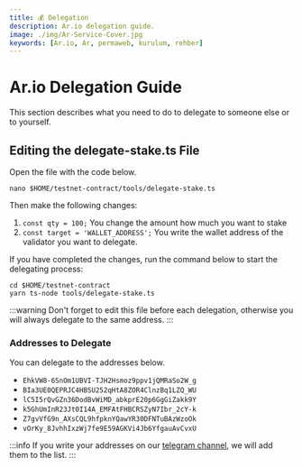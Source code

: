 ```yaml
---
title: 💰 Delegation
description: Ar.io delegation guide.
image: ./img/Ar-Service-Cover.jpg
keywords: [Ar.io, Ar, permaweb, kurulum, rehber]
---
```


# Ar.io Delegation Guide

This section describes what you need to do to delegate to someone else or to yourself.

## Editing the delegate-stake.ts File

Open the file with the code below.
```shell
nano $HOME/testnet-contract/tools/delegate-stake.ts
```

Then make the following changes:
1. `const qty = 100;` You change the amount how much you want to stake
2. `const target = 'WALLET_ADDRESS';` You write the wallet address of the validator you want to delegate.

If you have completed the changes, run the command below to start the delegating process:
```shell
cd $HOME/testnet-contract
yarn ts-node tools/delegate-stake.ts
```

:::warning
Don't forget to edit this file before each delegation, otherwise you will always delegate to the same address.
:::

### Addresses to Delegate

You can delegate to the addresses below.

* `EhkVW8-6SnOm1UBVI-TJH2Hsmoz9ppv1jQMRaSo2W_g`
* `BIa3UE0QEPRJC4HBSU252qHtA8ZOR4ClnzBq1LZQ_WU`
* `lC5I5rQvGZn36DodBvWiMD_abkprE20p6GgGiZakk9Y`
* `k5GhUmInR23Jt0I14A_EMFAtFHBCRSZyN7Ibr_2cY-k`
* `Z7gvVfG9n_AXsCQL9hfpknYQawYR30DFNTuBAzWzoOk`
* `vOrKy_8JvhhIxzWj7fe9E59AGKVi4Jb6YfgauAvCvxU`

:::info
If you write your addresses on our [telegram channel](https://t.me/AnatolianTeam), we will add them to the list.
:::